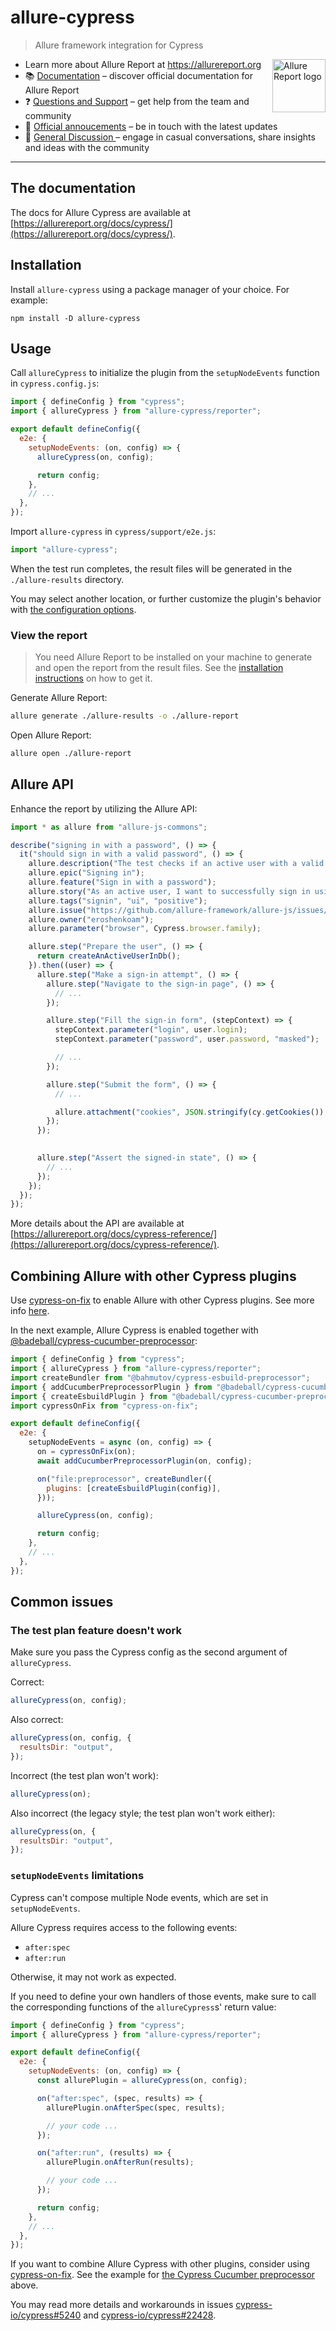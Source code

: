# allure-cypress

> Allure framework integration for Cypress

[<img src="https://allurereport.org/public/img/allure-report.svg" height="85px" alt="Allure Report logo" align="right" />](https://allurereport.org "Allure Report")

- Learn more about Allure Report at https://allurereport.org
- 📚 [Documentation](https://allurereport.org/docs/) – discover official documentation for Allure Report
- ❓ [Questions and Support](https://github.com/orgs/allure-framework/discussions/categories/questions-support) – get help from the team and community
- 📢 [Official annoucements](https://github.com/orgs/allure-framework/discussions/categories/announcements) – be in touch with the latest updates
- 💬 [General Discussion ](https://github.com/orgs/allure-framework/discussions/categories/general-discussion) – engage in casual conversations, share insights and ideas with the community

---

## The documentation

The docs for Allure Cypress are available at [https://allurereport.org/docs/cypress/](https://allurereport.org/docs/cypress/).

## Installation

Install `allure-cypress` using a package manager of your choice. For example:

```shell
npm install -D allure-cypress
```

## Usage

Call `allureCypress` to initialize the plugin from the `setupNodeEvents` function in `cypress.config.js`:

```javascript
import { defineConfig } from "cypress";
import { allureCypress } from "allure-cypress/reporter";

export default defineConfig({
  e2e: {
    setupNodeEvents: (on, config) => {
      allureCypress(on, config);

      return config;
    },
    // ...
  },
});
```

Import `allure-cypress` in `cypress/support/e2e.js`:

```javascript
import "allure-cypress";
```

When the test run completes, the result files will be generated in the `./allure-results` directory.

You may select another location, or further customize the plugin's behavior with [the configuration options](https://allurereport.org/docs/cypress-configuration/).

### View the report

> You need Allure Report to be installed on your machine to generate and open the report from the result files. See the [installation instructions](https://allurereport.org/docs/install/) on how to get it.

Generate Allure Report:

```bash
allure generate ./allure-results -o ./allure-report
```

Open Allure Report:

```bash
allure open ./allure-report
```

## Allure API

Enhance the report by utilizing the Allure API:

```js
import * as allure from "allure-js-commons";

describe("signing in with a password", () => {
  it("should sign in with a valid password", () => {
    allure.description("The test checks if an active user with a valid password can sign in to the app.");
    allure.epic("Signing in");
    allure.feature("Sign in with a password");
    allure.story("As an active user, I want to successfully sign in using a valid password");
    allure.tags("signin", "ui", "positive");
    allure.issue("https://github.com/allure-framework/allure-js/issues/900", "ISSUE-900");
    allure.owner("eroshenkoam");
    allure.parameter("browser", Cypress.browser.family);

    allure.step("Prepare the user", () => {
      return createAnActiveUserInDb();
    }).then((user) => {
      allure.step("Make a sign-in attempt", () => {
        allure.step("Navigate to the sign-in page", () => {
          // ...
        });

        allure.step("Fill the sign-in form", (stepContext) => {
          stepContext.parameter("login", user.login);
          stepContext.parameter("password", user.password, "masked");

          // ...
        });

        allure.step("Submit the form", () => {
          // ...

          allure.attachment("cookies", JSON.stringify(cy.getCookies()), { contentType: "application/json" });
        });
      });
      

      allure.step("Assert the signed-in state", () => {
        // ...
      });
    });
  });
});
```

More details about the API are available at [https://allurereport.org/docs/cypress-reference/](https://allurereport.org/docs/cypress-reference/).

## Combining Allure with other Cypress plugins

Use [cypress-on-fix](https://github.com/bahmutov/cypress-on-fix) to enable Allure
with other Cypress plugins. See more info [here](#setupnodeevents-limitations).

In the next example, Allure Cypress is enabled together with [@badeball/cypress-cucumber-preprocessor](https://github.com/badeball/cypress-cucumber-preprocessor):

```javascript
import { defineConfig } from "cypress";
import { allureCypress } from "allure-cypress/reporter";
import createBundler from "@bahmutov/cypress-esbuild-preprocessor";
import { addCucumberPreprocessorPlugin } from "@badeball/cypress-cucumber-preprocessor";
import { createEsbuildPlugin } from "@badeball/cypress-cucumber-preprocessor/esbuild";
import cypressOnFix from "cypress-on-fix";

export default defineConfig({
  e2e: {
    setupNodeEvents = async (on, config) => {
      on = cypressOnFix(on);
      await addCucumberPreprocessorPlugin(on, config);

      on("file:preprocessor", createBundler({
        plugins: [createEsbuildPlugin(config)],
      }));

      allureCypress(on, config);

      return config;
    },
    // ...
  },
});
```

## Common issues

### The test plan feature doesn't work

Make sure you pass the Cypress config as the second argument of `allureCypress`.

Correct:

```javascript
allureCypress(on, config);
```

Also correct:

```javascript
allureCypress(on, config, {
  resultsDir: "output",
});
```

Incorrect (the test plan won't work):

```javascript
allureCypress(on);
```

Also incorrect (the legacy style; the test plan won't work either):

```javascript
allureCypress(on, {
  resultsDir: "output",
});
```

### `setupNodeEvents` limitations

Cypress can't compose multiple Node events, which are set in `setupNodeEvents`.

Allure Cypress requires access to the following events:

  - `after:spec`
  - `after:run`

Otherwise, it may not work as expected.

If you need to define your own handlers of those events, make sure to call the corresponding functions of the `allureCypress`s' return value:

```javascript
import { defineConfig } from "cypress";
import { allureCypress } from "allure-cypress/reporter";

export default defineConfig({
  e2e: {
    setupNodeEvents: (on, config) => {
      const allurePlugin = allureCypress(on, config);

      on("after:spec", (spec, results) => {
        allurePlugin.onAfterSpec(spec, results);

        // your code ...
      });

      on("after:run", (results) => {
        allurePlugin.onAfterRun(results);

        // your code ...
      });

      return config;
    },
    // ...
  },
});
```

If you want to combine Allure Cypress with other plugins, consider using
[cypress-on-fix](https://github.com/bahmutov/cypress-on-fix). See the example for [the Cypress Cucumber preprocessor](#combining-allure-with-other-cypress-plugins) above.

You may read more details and workarounds in issues [cypress-io/cypress#5240](https://github.com/cypress-io/cypress/issues/5240) and [cypress-io/cypress#22428](https://github.com/cypress-io/cypress/issues/22428).
